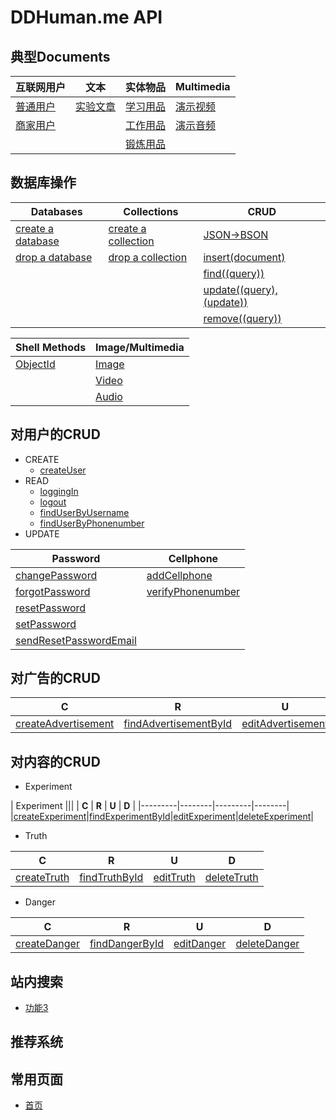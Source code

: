 # DDHuman.me API

## 典型Documents

| 互联网用户 | 文本 | 实体物品 | **Multimedia** |
|---------|--------|---------|--------|
|[普通用户]|[实验文章]|[学习用品]|[演示视频]|
|[商家用户]|         |[工作用品]|[演示音频]|
|    	  |         |[锻炼用品]|         |

[普通用户]: /chapters/典型Documents/普通用户.md
[商家用户]: /chapters/典型Documents/商家用户.md

[实验文章]: /chapters/典型Documents/实验文章.md

[学习用品]: /chapters/典型Documents/学习用品.md
[工作用品]: /chapters/典型Documents/工作用品.md
[锻炼用品]: /chapters/典型Documents/锻炼用品.md

[演示视频]: /chapters/典型Documents/演示视频.md
[演示音频]: /chapters/典型Documents/演示音频.md

## 数据库操作

| Databases | Collections | **CRUD** | 
|---------|--------|--------|
|[create a database]|[create a collection]|[JSON->BSON]|
|[drop a database]|[drop a collection]|[insert(document)]|
|				  |					  |[find((query))]|
|				  |					  |[update((query),(update))]|
|				  |					  |[remove((query))]|

[create a database]: /chapters/数据库操作/create-a-database.md
[drop a database]: /chapters/数据库操作/drop-a-database.md

[create a collection]: /chapters/数据库操作/create-a-collection.md
[drop a collection]: /chapters/数据库操作/drop-a-collection.md

[JSON->BSON]: /chapters/数据库操作/JSON-BSON.md
[insert(document)]: /chapters/数据库操作/insert(document).md
[find((query))]: /chapters/数据库操作/find((query)).md
[update((query),(update))]: /chapters/数据库操作/update((query),(update)).md
[remove((query))]: /chapters/数据库操作/remove((query)).md

| Shell Methods | **Image/Multimedia** | 
|---------|--------|
|[ObjectId]|[Image]|
|		   |[Video]|
|		   |[Audio]|

[ObjectId]: /chapters/数据库操作/ObjectId.md

[Image]: /chapters/数据库操作/Image.md
[Video]: /chapters/数据库操作/Video.md
[Audio]: /chapters/数据库操作/Audio.md

## 对用户的CRUD
- CREATE
  - [createUser](/chapters/对用户的CRUD/createUser.md)
- READ
  - [loggingIn](/chapters/对用户的CRUD/loggingIn.md)
  - [logout](/chapters/对用户的CRUD/logout.md)
  - [findUserByUsername](/chapters/对用户的CRUD/findUserByUsername.md)
  - [findUserByPhonenumber](/chapters/对用户的CRUD/findUserByPhonenumber.md)
- UPDATE

| Password | Cellphone | 
|---------|--------|
|[changePassword]|[addCellphone]|
|[forgotPassword]|[verifyPhonenumber]|
|[resetPassword] |					 |
|[setPassword]   |					 |					 
|[sendResetPasswordEmail]|			 |

[changePassword]: /chapters/对用户的CRUD/changePassword.md
[forgotPassword]: /chapters/对用户的CRUD/forgotPassword.md
[resetPassword]: /chapters/对用户的CRUD/resetPassword.md
[setPassword]: /chapters/对用户的CRUD/setPassword.md
[sendResetPasswordEmail]: /chapters/对用户的CRUD/sendResetPasswordEmail.md

[addCellphone]: /chapters/对用户的CRUD/addCellphone.md
[verifyPhonenumber]: /chapters/对用户的CRUD/verifyPhonenumber.md

## 对广告的CRUD

| **C** | **R** | **U** | **D** |
|---------|--------|---------|--------|
|[createAdvertisement]|[findAdvertisementById]|[editAdvertisement]|[deleteAdvertisement]|

[createAdvertisement]: /chapters/对内容的CRUD/createAdvertisement.md
[findAdvertisementById]: /chapters/对内容的CRUD/findAdvertisementById.md
[editAdvertisement]: /chapters/对内容的CRUD/editAdvertisement.md
[deleteAdvertisement]: /chapters/对内容的CRUD/deleteAdvertisement.md

## 对内容的CRUD

- Experiment

| Experiment |||
| **C** | **R** | **U** | **D** |
|---------|--------|---------|--------|
|[createExperiment]|[findExperimentById]|[editExperiment]|[deleteExperiment]|

[createExperiment]: /chapters/对内容的CRUD/createExperiment.md
[findExperimentById]: /chapters/对内容的CRUD/findExperimentById.md
[editExperiment]: /chapters/对内容的CRUD/editExperiment.md
[deleteExperiment]: /chapters/对内容的CRUD/deleteExperiment.md

- Truth

| **C** | **R** | **U** | **D** |
|---------|--------|---------|--------|
|[createTruth]|[findTruthById]|[editTruth]|[deleteTruth]|

[createTruth]: /chapters/对内容的CRUD/createTruth.md
[findTruthById]: /chapters/对内容的CRUD/findTruthById.md
[editTruth]: /chapters/对内容的CRUD/editTruth.md
[deleteTruth]: /chapters/对内容的CRUD/deleteTruth.md

- Danger

| **C** | **R** | **U** | **D** |
|---------|--------|---------|--------|
|[createDanger]|[findDangerById]|[editDanger]|[deleteDanger]|

[createDanger]: /chapters/对内容的CRUD/createDanger.md
[findDangerById]: /chapters/对内容的CRUD/findDangerById.md
[editDanger]: /chapters/对内容的CRUD/editDanger.md
[deleteDanger]: /chapters/对内容的CRUD/deleteDanger.md

## 站内搜索
- [功能3](/chapters/站内搜索/功能3.md)

## 推荐系统

## 常用页面
- [首页](/chapters/常用页面/首页.md)